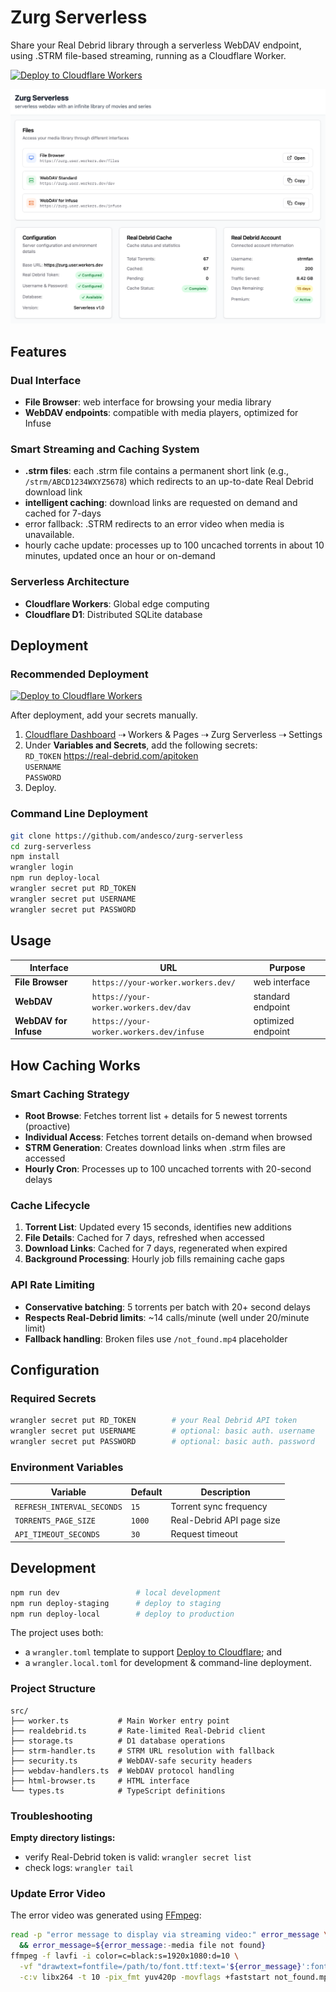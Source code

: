 # Zurg Serverless

Share your Real Debrid library through a serverless WebDAV endpoint, using .STRM file-based streaming, running as a Cloudflare Worker.

[![Deploy to Cloudflare Workers](https://deploy.workers.cloudflare.com/button)](https://deploy.workers.cloudflare.com/?url=https://github.com/andesco/zurg-serverless)

<img src="screenshot.webp" alt="Zurg Serverless Interface" style="max-height: 768px; width: 100%;">

## Features

### Dual Interface
- **File Browser**: web interface for browsing your media library
- **WebDAV endpoints**: compatible with media players, optimized for Infuse

### Smart Streaming and Caching System
- **.strm files**: each .strm file contains a permanent short link (e.g., `/strm/ABCD1234WXYZ5678`) which redirects to an up-to-date Real Debrid download link
- **intelligent caching**: download links are requested on demand and cached for 7-days
- error fallback: .STRM redirects to an error video when media is unavailable.
- hourly cache update: processes up to 100 uncached torrents in about 10 minutes, updated once an hour or on-demand

### Serverless Architecture
- **Cloudflare Workers**: Global edge computing
- **Cloudflare D1**: Distributed SQLite database

## Deployment

### Recommended Deployment
[![Deploy to Cloudflare Workers](https://deploy.workers.cloudflare.com/button)](https://deploy.workers.cloudflare.com/?url=https://github.com/andesco/zurg-serverless)

After deployment, add your secrets manually.

1. [Cloudflare Dashboard](https://dash.cloudflare.com/) ⇢ Workers & Pages ⇢ Zurg Serverless ⇢ Settings
2. Under **Variables and Secrets**, add the following secrets: \
   `RD_TOKEN` https://real-debrid.com/apitoken \
   `USERNAME` \
   `PASSWORD`
3. Deploy.

### Command Line Deployment

```bash
git clone https://github.com/andesco/zurg-serverless
cd zurg-serverless
npm install
wrangler login
npm run deploy-local
wrangler secret put RD_TOKEN
wrangler secret put USERNAME
wrangler secret put PASSWORD
```

## Usage

| Interface | URL | Purpose |
|-----------|-----|---------|
| **File Browser** | `https://your-worker.workers.dev/` | web interface |
| **WebDAV** | `https://your-worker.workers.dev/dav` | standard endpoint|
| **WebDAV for Infuse** | `https://your-worker.workers.dev/infuse` | optimized endpoint |

## How Caching Works

### Smart Caching Strategy
- **Root Browse**: Fetches torrent list + details for 5 newest torrents (proactive)
- **Individual Access**: Fetches torrent details on-demand when browsed
- **STRM Generation**: Creates download links when .strm files are accessed
- **Hourly Cron**: Processes up to 100 uncached torrents with 20-second delays

### Cache Lifecycle
1. **Torrent List**: Updated every 15 seconds, identifies new additions
2. **File Details**: Cached for 7 days, refreshed when accessed
3. **Download Links**: Cached for 7 days, regenerated when expired
4. **Background Processing**: Hourly job fills remaining cache gaps

### API Rate Limiting
- **Conservative batching**: 5 torrents per batch with 20+ second delays
- **Respects Real-Debrid limits**: ~14 calls/minute (well under 20/minute limit)
- **Fallback handling**: Broken files use `/not_found.mp4` placeholder

## Configuration

### Required Secrets
```bash
wrangler secret put RD_TOKEN        # your Real Debrid API token
wrangler secret put USERNAME        # optional: basic auth. username
wrangler secret put PASSWORD        # optional: basic auth. password
```

### Environment Variables
| Variable | Default | Description |
|----------|---------|-------------|
| `REFRESH_INTERVAL_SECONDS` | `15` | Torrent sync frequency |
| `TORRENTS_PAGE_SIZE` | `1000` | Real-Debrid API page size |
| `API_TIMEOUT_SECONDS` | `30` | Request timeout |

## Development

```bash
npm run dev                 # local development
npm run deploy-staging      # deploy to staging
npm run deploy-local        # deploy to production
```

The project uses both:
- a `wrangler.toml` template to support [Deploy to Cloudflare](https://developers.cloudflare.com/workers/platform/deploy-buttons/); and
- a `wrangler.local.toml` for development & command-line deployment.

### Project Structure
```
src/
├── worker.ts           # Main Worker entry point
├── realdebrid.ts       # Rate-limited Real-Debrid client
├── storage.ts          # D1 database operations
├── strm-handler.ts     # STRM URL resolution with fallback
├── security.ts         # WebDAV-safe security headers
├── webdav-handlers.ts  # WebDAV protocol handling
├── html-browser.ts     # HTML interface
└── types.ts            # TypeScript definitions
```

### Troubleshooting

**Empty directory listings:**
- verify Real-Debrid token is valid: `wrangler secret list`
- check logs: `wrangler tail`

### Update Error Video

The error video was generated using [FFmpeg](https://ffmpeg.org):

```bash not_found.mp4
read -p "error message to display via streaming video:" error_message \
  && error_message=${error_message:-media file not found}
ffmpeg -f lavfi -i color=c=black:s=1920x1080:d=10 \
  -vf "drawtext=fontfile=/path/to/font.ttf:text='${error_message}':fontsize=96:fontcolor=white:x=(w-text_w)/2:y=(h-text_h)/2" \
  -c:v libx264 -t 10 -pix_fmt yuv420p -movflags +faststart not_found.mp4
  ```